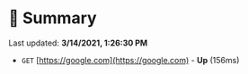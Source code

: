 # 📖 Summary
Last updated: **3/14/2021, 1:26:30 PM**

- `GET` [https://google.com](https://google.com) - **Up** (156ms)
